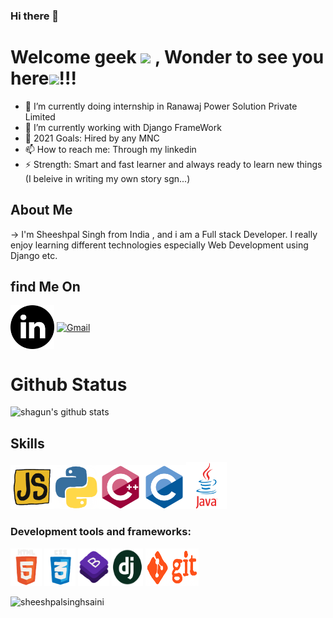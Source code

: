 ### Hi there 👋

<h1>Welcome geek <img src="https://emojis.slackmojis.com/emojis/images/1531849430/4246/blob-sunglasses.gif?1531849430" width="30"/>
, Wonder to see you here<img src="https://raw.githubusercontent.com/MartinHeinz/MartinHeinz/master/wave.gif" width="30px">!!! </h1>

- 🔭 I’m currently doing internship in Ranawaj Power Solution Private Limited
- 🌱 I’m currently working with Django FrameWork
- 🥅 2021 Goals: Hired by any MNC
- 📫 How to reach me: Through my linkedin
- ⚡ Strength: Smart and fast learner and always ready to learn new things (I beleive in writing my own story sgn...)


<h2>About Me</h2>  
-> I'm Sheeshpal Singh from India , and i am a Full stack Developer. I really enjoy learning different technologies especially Web Development using Django etc.


<h2>find Me On</h2>  
<p align="left">
  <a href="https://www.linkedin.com/in/sheeshpal-singh-33909a192/" target="_blank"><img align="center" alt="LinkedIn" src="https://github.com/sheeshpalsinghsaini/sheeshpalsinghsaini/blob/main/res/linkedin.png" height="70"></a>
  <a href="123sheeshpalsinghsaini@gmail.com" target="_blank"><img align="center" alt="Gmail" src="https://img.shields.io/badge/gmail-red.svg?&style=for-the-badge&logo=gmail&logoColor=white" /></a>
  
</p> 

<h1>Github Status</h1>


![shagun's github stats](https://github-readme-stats.vercel.app/api?username=sheeshpalsinghsaini&hide=issues&show_icons=true&theme=onedark)


<h2>Skills</h2>
<p>
<img src="https://github.com/shagun-agrawal/shagun-agrawal/blob/main/res/js.gif" height="70"><img src="https://github.com/sheeshpalsinghsaini/sheeshpalsinghsaini/blob/main/res/Python.gif" alt="python" height="70"/><img src="https://raw.githubusercontent.com/devicons/devicon/master/icons/cplusplus/cplusplus-original.svg" alt="cplusplus"height="70"/><img src="https://raw.githubusercontent.com/devicons/devicon/master/icons/c/c-original.svg" alt="c"height="70"/><img src="https://raw.githubusercontent.com/devicons/devicon/master/icons/java/java-original-wordmark.svg" alt="html5" width="65" height="75"/> 
</p>
<h3>Development tools and frameworks:</h3>
<p>
  <img src="https://github.com/sheeshpalsinghsaini/sheeshpalsinghsaini/blob/main/res/html.gif" alt="html5" width="50" height="60"/> 
  <img src="https://github.com/sheeshpalsinghsaini/sheeshpalsinghsaini/blob/main/res/css.gif" alt="html5" width="50" height="60"/> 
  <img src="https://github.com/sheeshpalsinghsaini/sheeshpalsinghsaini/blob/main/res/bootstrap.gif" alt="html5" width="50" height="60"/> 
  
  <img src="https://github.com/sheeshpalsinghsaini/sheeshpalsinghsaini/blob/main/res/django.png" alt="html5" width="50" height="60"/>  
  <img src="https://github.com/sheeshpalsinghsaini/sheeshpalsinghsaini/blob/main/res/Gir.gif" alt="html5" width="85" height="60"/> 
<!--   <img src="https://camo.githubusercontent.com/1b8a779f280e099e2d67ab949dad604e25ce0d321e66474c04430201790b3874/68747470733a2f2f7777772e766563746f726c6f676f2e7a6f6e652f6c6f676f732f73716c6974652f73716c6974652d69636f6e2e737667" alt="html5" width="85" height="60"/>  -->
</p>


<img src="https://github-readme-stats.vercel.app/api/top-langs/?username=sheeshpalsinghsaini&langs_count=7&layout=compact&theme=onedark" alt="sheeshpalsinghsaini" width="500">
